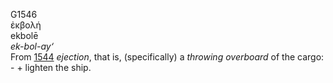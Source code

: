 <body>
  <p>G1546<br>  ἐκβολή  <br> ekbolē  <br><i>ek-bol-ay‘ </i><br>From <a href="g1544.htm">1544</a>  <i>ejection</i>, that is, (specifically) a <i>throwing</i> <i>overboard</i> of the cargo: - + lighten the ship.<br></p>
 </body>